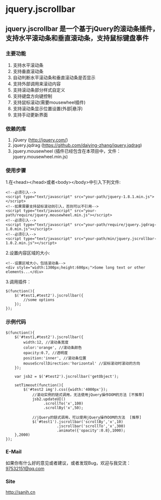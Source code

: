 jquery.jscrollbar
========================
jquery.jscrollbar 是一个基于jQuery的滚动条插件，支持水平滚动条和垂直滚动条，支持鼠标键盘事件
------------------------

### 主要功能
1. 支持水平滚动条
2. 支持垂直滚动条
3. 自动判断水平滚动条和垂直滚动条是否显示
4. 支持外部调用来滚动内容
5. 支持滚动条部分样式自定义
6. 支持键盘方向键控制
7. 支持鼠标滚动(需要mousewheel插件)
8. 支持滚动条显示位置设置(外部|悬浮)
9. 支持手动更新界面

### 依赖的库
1. jQuery (http://jquery.com/)
2. jquery.jqdrag (https://github.com/daiying-zhang/jquery.jqdrag)
3. jquery.mousewheel (插件已经包含在本项目中，文件：jquery.mousewheel.min.js)

### 使用步骤
1.在&lt;head&gt;&lt;/head&gt;或者&lt;body&gt;&lt;/body&gt;中引入下列文件:

    <!--必须引入-->
    <script type="text/javascript" src="your-path/jquery-1.8.1.min.js"></script>
    <!--如果需要支持鼠标滚动则引入，否则可以不引用-->
    <script type="text/javascript" src="your-path/require/jquery.mousewheel.min.js"></script>
    <!--必须引入-->
    <script type="text/javascript" src="your-path/require/jquery.jqdrag-1.0.min.js"></script>
    <!--必须引入-->
    <script type="text/javascript" src="your-path/min/jquery.jscrollbar-1.0.2.min.js"></script>

2.设置内容区域的大小:

    <!--设置区域大小，包括滚动条-->
    <div style="width:1300px;height:600px;">Some long text or other elements...</div>

3.调用插件：

    $(function(){
        $('#test1,#test2').jscrollbar({
            //some options
        });
    });

### 示例代码
    $(function(){
        $('#test1,#test2').jscrollbar({
            width:12, //滚动条宽度
            color:'orange', //滚动条颜色
            opacity:0.7, //透明度
            position:'inner', //滚动条位置
            mouseScrollDirection:'horizontal' //鼠标滚动时滚动的方向
        });

        var jsb2 = $('#test2').jscrollbar('getObject');

        setTimeout(function(){
            $('#test2 img').css({width:'4000px'});
                //滚动实例的链式调用，无法使用jQuery操作DOM的方法 [不推荐]
                jsb2.updateUI()
                     .scrollTo('x',100)
                     .scrollBy('x',50);

                //jQuery的链式调用，可以使用jQuery操作DOM的方法  [推荐]
                $('#test1').jscrollbar('scrollBy','x',10)
                           .jscrollbar('scrollTo','x',300)
                           .animate({'opacity':0.8},1000);
        },2000)
    });

### E-Mail

如果你有什么好的意见或者建议，或者发现Bug，欢迎与我交流：
97532151@qq.com

### Site

http://sanjh.cn